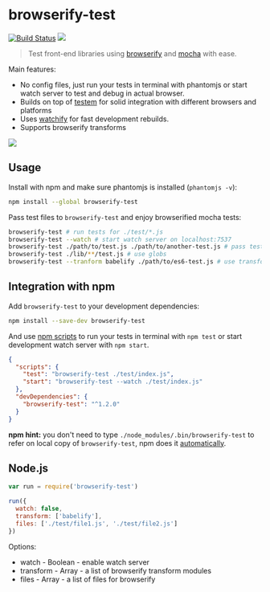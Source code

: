 # browserify-test

[![Build Status](https://travis-ci.org/alekseykulikov/browserify-test.png?branch=master)](https://travis-ci.org/alekseykulikov/browserify-test)
[![](https://img.shields.io/npm/v/browserify-test.svg)](https://npmjs.org/package/browserify-test)

> Test front-end libraries using [browserify](http://browserify.org)
and [mocha](https://github.com/mochajs/mocha) with ease.

Main features:

* No config files, just run your tests in terminal with phantomjs or start watch server to test and debug in actual browser.
* Builds on top of [testem](https://github.com/airportyh/testem) for solid integration with different browsers and platforms
* Uses [watchify](https://github.com/substack/watchify) for fast development rebuilds.
* Supports browserify transforms

![](https://dl.dropboxusercontent.com/u/1682963/browserify-test.gif)

## Usage

Install with npm and make sure phantomjs is installed (`phantomjs -v`):

```bash
npm install --global browserify-test
```

Pass test files to `browserify-test` and enjoy browserified mocha tests:

```bash
browserify-test # run tests for ./test/*.js
browserify-test --watch # start watch server on localhost:7537
browserify-test ./path/to/test.js ./path/to/another-test.js # pass test files as arguments
browserify-test ./lib/**/test.js # use globs
browserify-test --tranform babelify ./path/to/es6-test.js # use transforms
```

## Integration with npm

  Add `browserify-test` to your development dependencies:

```bash
npm install --save-dev browserify-test
```

And use [npm scripts](https://www.npmjs.org/doc/misc/npm-scripts.html)
to run your tests in terminal with `npm test` or start development watch server with `npm start`.


```json
{
  "scripts": {
    "test": "browserify-test ./test/index.js",
    "start": "browserify-test --watch ./test/index.js"
  },
  "devDependencies": {
    "browserify-test": "^1.2.0"
  }
}
```

**npm hint:** you don't need to type `./node_modules/.bin/browserify-test` to refer on local copy of `browserify-test`,
npm does it [automatically](https://www.npmjs.org/doc/files/npm-folders.html#executables).


## Node.js

```js
var run = require('browserify-test')

run({
  watch: false,
  transform: ['babelify'],
  files: ['./test/file1.js', './test/file2.js']
})
```

Options:

* watch - Boolean - enable watch server
* transform - Array - a list of browserify transform modules
* files - Array - a list of files for browserify
